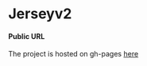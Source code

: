 # Jerseyv2



#### Public URL

The project is hosted on gh-pages [here](https://oneeyedsunday.github.io/jersey-v2) 

